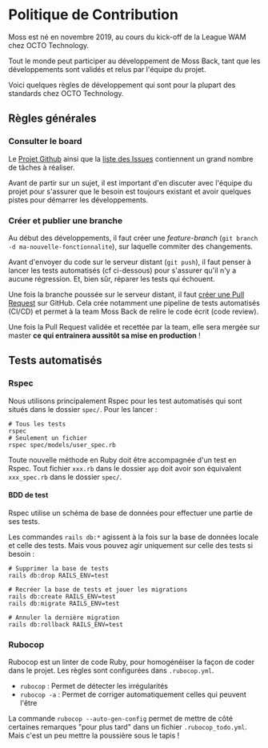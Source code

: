 # Politique de Contribution

Moss est né en novembre 2019, au cours du kick-off de la League WAM chez OCTO Technology.

Tout le monde peut participer au développement de Moss Back, tant que les développements sont validés et relus par l'équipe du projet.

Voici quelques règles de développement qui sont pour la plupart des standards chez OCTO Technology.

## Règles générales

### Consulter le board

Le [Projet Github](https://github.com/octo-wam/moss-back/projects/1) ainsi que la [liste des Issues](https://github.com/octo-wam/moss-back/issues) contiennent un grand nombre de tâches à réaliser.

Avant de partir sur un sujet, il est important d'en discuter avec l'équipe du projet pour s'assurer que le besoin est toujours existant et avoir quelques pistes pour démarrer les développements.

### Créer et publier une branche

Au début des développements, il faut créer une _feature-branch_ (`git branch -d ma-nouvelle-fonctionnalite`), sur laquelle commiter des changements.

Avant d'envoyer du code sur le serveur distant (`git push`), il faut penser à lancer les tests automatisés (cf ci-dessous) pour s'assurer qu'il n'y a aucune régression. Et, bien sûr, réparer les tests qui échouent.

Une fois la branche poussée sur le serveur distant, il faut [créer une Pull Request](https://github.com/octo-wam/moss-back/compare) sur GitHub. Cela crée notamment une pipeline de tests automatisés (CI/CD) et permet à la team Moss Back de relire le code écrit (code review).
 
Une fois la Pull Request validée et recettée par la team, elle sera mergée sur master __ce qui entrainera aussitôt sa mise en production__ !
  
## Tests automatisés

### Rspec

Nous utilisons principalement Rspec pour les test automatisés qui sont situés dans le dossier `spec/`. Pour les lancer :

```shell script
# Tous les tests
rspec
# Seulement un fichier
rspec spec/models/user_spec.rb
```

Toute nouvelle méthode en Ruby doit être accompagnée d'un test en Rspec. Tout fichier `xxx.rb` dans le dossier `app` doit avoir son équivalent `xxx_spec.rb` dans le dossier `spec/`.

#### BDD de test

Rspec utilise un schéma de base de données pour effectuer une partie de ses tests.

Les commandes `rails db:*` agissent à la fois sur la base de données locale et celle des tests. Mais vous pouvez agir uniquement sur celle des tests si besoin :

```shell script
# Supprimer la base de tests
rails db:drop RAILS_ENV=test

# Recréer la base de tests et jouer les migrations
rails db:create RAILS_ENV=test
rails db:migrate RAILS_ENV=test

# Annuler la dernière migration
rails db:rollback RAILS_ENV=test
```

### Rubocop

Rubocop est un linter de code Ruby, pour homogénéiser la façon de coder dans le projet. Les règles sont configurées dans `.rubocop.yml`.

- `rubocop` : Permet de détecter les irrégularités
- `rubocop -a` : Permet de corriger automatiquement celles qui peuvent l'être

La commande `rubocop --auto-gen-config` permet de mettre de côté certaines remarques "pour plus tard" dans un fichier `.rubocop_todo.yml`. Mais c'est un peu mettre la poussière sous le tapis !
